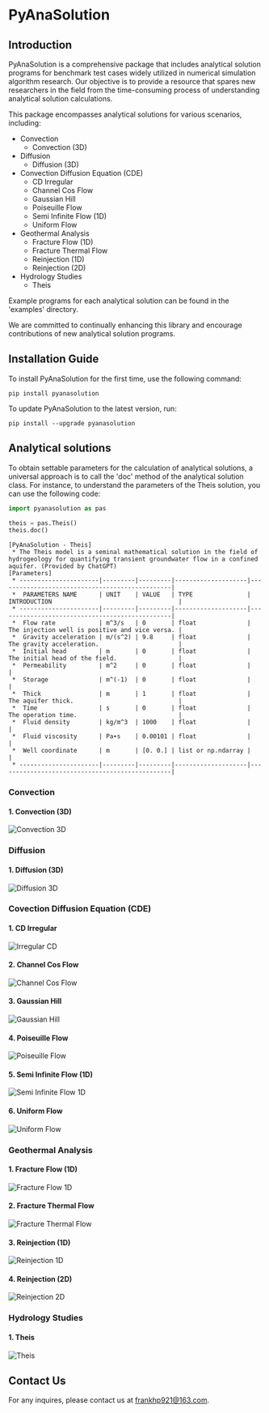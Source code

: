 # PyAnaSolution

## Introduction
PyAnaSolution is a comprehensive package that includes analytical solution programs for benchmark test cases widely 
utilized in numerical simulation algorithm research.
Our objective is to provide a resource that spares new researchers in the field from the time-consuming process of 
understanding analytical solution calculations.

This package encompasses analytical solutions for various scenarios, including:

* Convection
  * Convection (3D)
* Diffusion
  * Diffusion (3D)
* Convection Diffusion Equation (CDE)
  * CD Irregular
  * Channel Cos Flow
  * Gaussian Hill
  * Poiseuille Flow
  * Semi Infinite Flow (1D)
  * Uniform Flow
* Geothermal Analysis
  * Fracture Flow (1D)
  * Fracture Thermal Flow
  * Reinjection (1D)
  * Reinjection (2D)
* Hydrology Studies
  * Theis

Example programs for each analytical solution can be found in the 'examples' directory.

We are committed to continually enhancing this library and encourage contributions of new analytical solution programs.


## Installation Guide
To install PyAnaSolution for the first time, use the following command:
```
pip install pyanasolution
```
To update PyAnaSolution to the latest version, run:
```
pip install --upgrade pyanasolution
```

## Analytical solutions

To obtain settable parameters for the calculation of analytical solutions, a universal approach is to call the 'doc'
method of the analytical solution class. For instance, to understand the parameters of the Theis solution, you can use
the following code:

```python
import pyanasolution as pas

theis = pas.Theis()
theis.doc()
```

```
[PyAnaSolution - Theis]
 * The Theis model is a seminal mathematical solution in the field of hydrogeology for quantifying transient groundwater flow in a confined aquifer. (Provided by ChatGPT)
[Parameters]
 * ----------------------|---------|---------|--------------------|------------------------------------------------|
 *  PARAMETERS NAME      | UNIT    | VALUE   | TYPE               | INTRODUCTION                                   |
 * ----------------------|---------|---------|--------------------|------------------------------------------------|
 *  Flow rate            | m^3/s   | 0       | float              | The injection well is positive and vice versa. |
 *  Gravity acceleration | m/(s^2) | 9.8     | float              | The gravity acceleration.                      |
 *  Initial head         | m       | 0       | float              | The initial head of the field.                 |
 *  Permeability         | m^2     | 0       | float              |                                                |
 *  Storage              | m^(-1)  | 0       | float              |                                                |
 *  Thick                | m       | 1       | float              | The aquifer thick.                             |
 *  Time                 | s       | 0       | float              | The operation time.                            |
 *  Fluid density        | kg/m^3  | 1000    | float              |                                                |
 *  Fluid viscosity      | Pa∙s    | 0.00101 | float              |                                                |
 *  Well coordinate      | m       | [0. 0.] | list or np.ndarray |                                                |
 * ----------------------|---------|---------|--------------------|------------------------------------------------|
```
### Convection

#### 1. Convection (3D)

![Convection 3D](resources/images/convection_3d.gif)

### Diffusion

#### 1. Diffusion (3D)

![Diffusion 3D](resources/images/diffusion_3d.gif)

### Covection Diffusion Equation (CDE)

#### 1. CD Irregular

![Irregular CD](resources/images/cd_irregular.gif)

#### 2. Channel Cos Flow

![Channel Cos Flow](resources/images/channel_cos_flow.jpg)

#### 3. Gaussian Hill

![Gaussian Hill](resources/images/gaussian_hill_contour.jpg)

#### 4. Poiseuille Flow

![Poiseuille Flow](resources/images/poiseuille_flow_contour.jpeg)

#### 5. Semi Infinite Flow (1D)

![Semi Infinite Flow 1D](resources/images/semi_infinite_flow_1d.gif)

#### 6. Uniform Flow

![Uniform Flow](resources/images/uniform_flow_contour.jpeg)

### Geothermal Analysis

#### 1. Fracture Flow (1D) 

![Fracture Flow 1D](resources/images/fracture_flow_1d.gif)

#### 2. Fracture Thermal Flow

![Fracture Thermal Flow](resources/images/fracture_thermal_flow_contour.jpeg)

#### 3. Reinjection (1D)

![Reinjection 1D](resources/images/reinjection_1d.gif)

#### 4. Reinjection (2D)

![Reinjection 2D](resources/images/reinjection_2d.gif)

### Hydrology Studies
#### 1. Theis

![Theis](resources/images/theis_contour.jpg)

## Contact Us
For any inquires, please contact us at frankhp921@163.com.